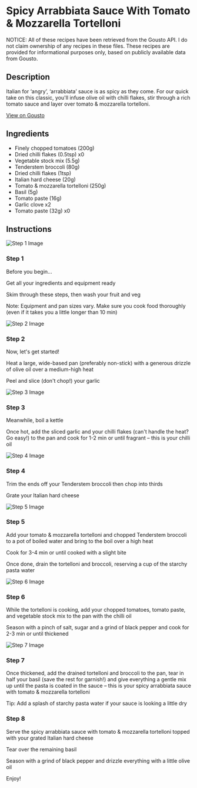 # Spicy Arrabbiata Sauce With Tomato & Mozzarella Tortelloni 

NOTICE: All of these recipes have been retrieved from the Gousto API. I do not claim ownership of any recipes in these files. These recipes are provided for informational purposes only, based on publicly available data from Gousto.

## Description

Italian for ‘angry’, ‘arrabbiata’ sauce is as spicy as they come. For our quick take on this classic, you'll infuse olive oil with chilli flakes, stir through a rich tomato sauce and layer over tomato & mozzarella tortelloni.

[View on Gousto](https://www.gousto.co.uk/recipes/cookbook/spicy-arrabbiata-sauce-with-tomato-mozzarella-tortelloni)

## Ingredients

- Finely chopped tomatoes (200g)
- Dried chilli flakes (0.5tsp) x0
- Vegetable stock mix (5.5g)
- Tenderstem broccoli (80g)
- Dried chilli flakes (1tsp)
- Italian hard cheese (20g)
- Tomato & mozzarella tortelloni (250g)
- Basil (5g)
- Tomato paste (16g)
- Garlic clove x2
- Tomato paste (32g) x0

## Instructions

![Step 1 Image](https://production-media.gousto.co.uk/cms/recipe-step-image/Admin10mm-Step-1-1647345126156-x200.jpg)

### Step 1

Before you begin...

Get all your ingredients and equipment ready

Skim through these steps, then wash your fruit and veg

Note: Equipment and pan sizes vary. Make sure you cook food thoroughly (even if it takes you a little longer than 10 min)

![Step 2 Image](https://production-media.gousto.co.uk/cms/recipe-step-image/step-2-1647345089352-x200.jpg)

### Step 2

Now, let's get started!

Heat a large, wide-based pan (preferably non-stick) with a generous drizzle of olive oil over a medium-high heat

Peel and slice (don't chop!) your garlic

![Step 3 Image](https://production-media.gousto.co.uk/cms/recipe-step-image/step-3-1647345092597-x200.jpg)

### Step 3

Meanwhile, boil a kettle

Once hot, add the sliced garlic and your chilli flakes (can't handle the heat? Go easy!) to the pan and cook for 1-2 min or until fragrant – this is your chilli oil

![Step 4 Image](https://production-media.gousto.co.uk/cms/recipe-step-image/step-4-1647345097350-x200.jpg)

### Step 4

Trim the ends off your Tenderstem broccoli then chop into thirds

Grate your Italian hard cheese

![Step 5 Image](https://production-media.gousto.co.uk/cms/recipe-step-image/step-5-1647345101857-x200.jpg)

### Step 5

Add your tomato & mozzarella tortelloni and chopped Tenderstem broccoli to a pot of boiled water and bring to the boil over a high heat

Cook for 3-4 min or until cooked with a slight bite

Once done, drain the tortelloni and broccoli, reserving a cup of the starchy pasta water

![Step 6 Image](https://production-media.gousto.co.uk/cms/recipe-step-image/step-6-1647345107518-x200.jpg)

### Step 6

While the tortelloni is cooking, add your chopped tomatoes, tomato paste, and vegetable stock mix to the pan with the chilli oil

Season with a pinch of salt, sugar and a grind of black pepper and cook for 2-3 min or until thickened

![Step 7 Image](https://production-media.gousto.co.uk/cms/recipe-step-image/step-7-1647345111872-x200.jpg)

### Step 7

Once thickened, add the drained tortelloni and broccoli to the pan, tear in half your basil (save the rest for garnish!) and give everything a gentle mix up until the pasta is coated in the sauce – this is your spicy arrabbiata sauce with tomato & mozzarella tortelloni

Tip: Add a splash of starchy pasta water if your sauce is looking a little dry

### Step 8

Serve the spicy arrabbiata sauce with tomato & mozzarella tortelloni topped with your grated Italian hard cheese

Tear over the remaining basil

Season with a grind of black pepper and drizzle everything with a little olive oil

Enjoy!

